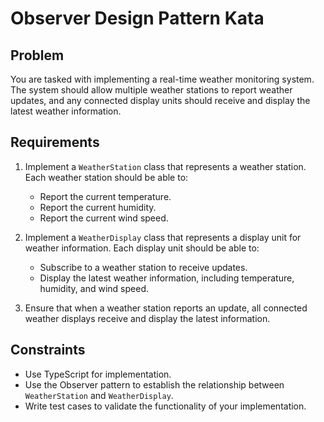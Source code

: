 # Observer Design Pattern Kata

## Problem

You are tasked with implementing a real-time weather monitoring system. The system should allow multiple weather stations to report weather updates, and any connected display units should receive and display the latest weather information.

## Requirements

1. Implement a `WeatherStation` class that represents a weather station. Each weather station should be able to:

   - Report the current temperature.
   - Report the current humidity.
   - Report the current wind speed.

2. Implement a `WeatherDisplay` class that represents a display unit for weather information. Each display unit should be able to:

   - Subscribe to a weather station to receive updates.
   - Display the latest weather information, including temperature, humidity, and wind speed.

3. Ensure that when a weather station reports an update, all connected weather displays receive and display the latest information.

## Constraints

- Use TypeScript for implementation.
- Use the Observer pattern to establish the relationship between `WeatherStation` and `WeatherDisplay`.
- Write test cases to validate the functionality of your implementation.
